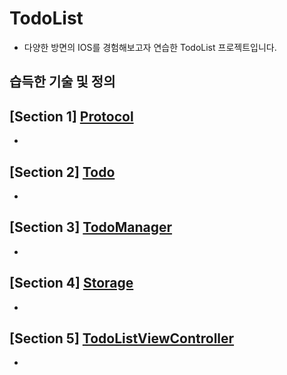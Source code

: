 # TodoList
- 다양한 방면의 IOS를 경험해보고자 연습한 TodoList 프로젝트입니다.
## 습득한 기술 및 정의

## [Section 1] [Protocol](https://github.com/JongPyoAhn/TodoList/blob/main/Explanation/Protocol.md)
- 
## [Section 2] [Todo](https://github.com/JongPyoAhn/TodoList/blob/main/Explanation/Todo.md)
- 
## [Section 3] [TodoManager](https://github.com/JongPyoAhn/TodoList/blob/main/Explanation/TodoManager.md)
- 
## [Section 4] [Storage](https://github.com/JongPyoAhn/TodoList/blob/main/Explanation/Storage.md)
- 
## [Section 5] [TodoListViewController](https://github.com/JongPyoAhn/TodoList/blob/main/Explanation/TodoListViewController.md)
- 
